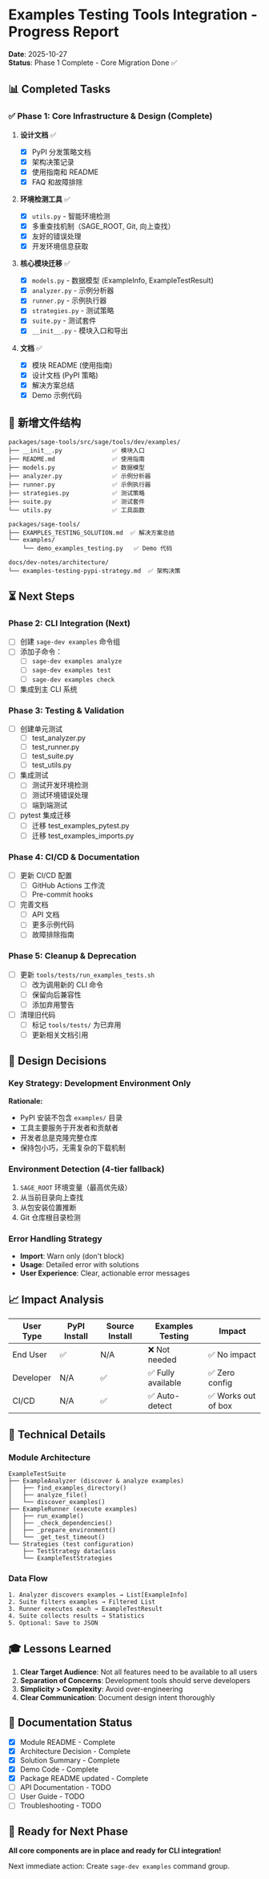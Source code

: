 # Examples Testing Tools Integration - Progress Report

**Date**: 2025-10-27\
**Status**: Phase 1 Complete - Core Migration Done ✅

## 📊 Completed Tasks

### ✅ Phase 1: Core Infrastructure & Design (Complete)

1. **设计文档** ✅

   - [x] PyPI 分发策略文档
   - [x] 架构决策记录
   - [x] 使用指南和 README
   - [x] FAQ 和故障排除

1. **环境检测工具** ✅

   - [x] `utils.py` - 智能环境检测
   - [x] 多重查找机制（SAGE_ROOT, Git, 向上查找）
   - [x] 友好的错误处理
   - [x] 开发环境信息获取

1. **核心模块迁移** ✅

   - [x] `models.py` - 数据模型 (ExampleInfo, ExampleTestResult)
   - [x] `analyzer.py` - 示例分析器
   - [x] `runner.py` - 示例执行器
   - [x] `strategies.py` - 测试策略
   - [x] `suite.py` - 测试套件
   - [x] `__init__.py` - 模块入口和导出

1. **文档** ✅

   - [x] 模块 README (使用指南)
   - [x] 设计文档 (PyPI 策略)
   - [x] 解决方案总结
   - [x] Demo 示例代码

## 📂 新增文件结构

```
packages/sage-tools/src/sage/tools/dev/examples/
├── __init__.py              ✅ 模块入口
├── README.md                ✅ 使用指南
├── models.py                ✅ 数据模型
├── analyzer.py              ✅ 示例分析器
├── runner.py                ✅ 示例执行器
├── strategies.py            ✅ 测试策略
├── suite.py                 ✅ 测试套件
└── utils.py                 ✅ 工具函数

packages/sage-tools/
├── EXAMPLES_TESTING_SOLUTION.md  ✅ 解决方案总结
└── examples/
    └── demo_examples_testing.py   ✅ Demo 代码

docs/dev-notes/architecture/
└── examples-testing-pypi-strategy.md  ✅ 架构决策
```

## ⏳ Next Steps

### Phase 2: CLI Integration (Next)

- [ ] 创建 `sage-dev examples` 命令组
- [ ] 添加子命令：
  - [ ] `sage-dev examples analyze`
  - [ ] `sage-dev examples test`
  - [ ] `sage-dev examples check`
- [ ] 集成到主 CLI 系统

### Phase 3: Testing & Validation

- [ ] 创建单元测试
  - [ ] test_analyzer.py
  - [ ] test_runner.py
  - [ ] test_suite.py
  - [ ] test_utils.py
- [ ] 集成测试
  - [ ] 测试开发环境检测
  - [ ] 测试环境错误处理
  - [ ] 端到端测试
- [ ] pytest 集成迁移
  - [ ] 迁移 test_examples_pytest.py
  - [ ] 迁移 test_examples_imports.py

### Phase 4: CI/CD & Documentation

- [ ] 更新 CI/CD 配置
  - [ ] GitHub Actions 工作流
  - [ ] Pre-commit hooks
- [ ] 完善文档
  - [ ] API 文档
  - [ ] 更多示例代码
  - [ ] 故障排除指南

### Phase 5: Cleanup & Deprecation

- [ ] 更新 `tools/tests/run_examples_tests.sh`
  - [ ] 改为调用新的 CLI 命令
  - [ ] 保留向后兼容性
  - [ ] 添加弃用警告
- [ ] 清理旧代码
  - [ ] 标记 `tools/tests/` 为已弃用
  - [ ] 更新相关文档引用

## 🎯 Design Decisions

### Key Strategy: Development Environment Only

**Rationale:**

- PyPI 安装不包含 `examples/` 目录
- 工具主要服务于开发者和贡献者
- 开发者总是克隆完整仓库
- 保持包小巧，无需复杂的下载机制

### Environment Detection (4-tier fallback)

1. `SAGE_ROOT` 环境变量（最高优先级）
1. 从当前目录向上查找
1. 从包安装位置推断
1. Git 仓库根目录检测

### Error Handling Strategy

- **Import**: Warn only (don't block)
- **Usage**: Detailed error with solutions
- **User Experience**: Clear, actionable error messages

## 📈 Impact Analysis

| User Type | PyPI Install | Source Install | Examples Testing   | Impact              |
| --------- | ------------ | -------------- | ------------------ | ------------------- |
| End User  | ✅           | N/A            | ❌ Not needed      | ✅ No impact        |
| Developer | N/A          | ✅             | ✅ Fully available | ✅ Zero config      |
| CI/CD     | N/A          | ✅             | ✅ Auto-detect     | ✅ Works out of box |

## 🔧 Technical Details

### Module Architecture

```
ExampleTestSuite
├── ExampleAnalyzer (discover & analyze examples)
│   ├── find_examples_directory()
│   ├── analyze_file()
│   └── discover_examples()
├── ExampleRunner (execute examples)
│   ├── run_example()
│   ├── _check_dependencies()
│   ├── _prepare_environment()
│   └── _get_test_timeout()
└── Strategies (test configuration)
    ├── TestStrategy dataclass
    └── ExampleTestStrategies
```

### Data Flow

```
1. Analyzer discovers examples → List[ExampleInfo]
2. Suite filters examples → Filtered List
3. Runner executes each → ExampleTestResult
4. Suite collects results → Statistics
5. Optional: Save to JSON
```

## 🎓 Lessons Learned

1. **Clear Target Audience**: Not all features need to be available to all users
1. **Separation of Concerns**: Development tools should serve developers
1. **Simplicity > Complexity**: Avoid over-engineering
1. **Clear Communication**: Document design intent thoroughly

## 📝 Documentation Status

- [x] Module README - Complete
- [x] Architecture Decision - Complete
- [x] Solution Summary - Complete
- [x] Demo Code - Complete
- [x] Package README updated - Complete
- [ ] API Documentation - TODO
- [ ] User Guide - TODO
- [ ] Troubleshooting - TODO

## 🚀 Ready for Next Phase

**All core components are in place and ready for CLI integration!**

Next immediate action: Create `sage-dev examples` command group.
